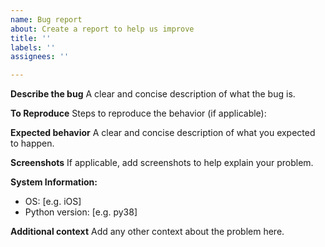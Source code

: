 ```yaml
---
name: Bug report
about: Create a report to help us improve
title: ''
labels: ''
assignees: ''

---
```


**Describe the bug**
A clear and concise description of what the bug is.

**To Reproduce**
Steps to reproduce the behavior (if applicable):

**Expected behavior**
A clear and concise description of what you expected to happen.

**Screenshots**
If applicable, add screenshots to help explain your problem.

**System Information:**
- OS: [e.g. iOS]
- Python version: [e.g. py38]

**Additional context**
Add any other context about the problem here.
